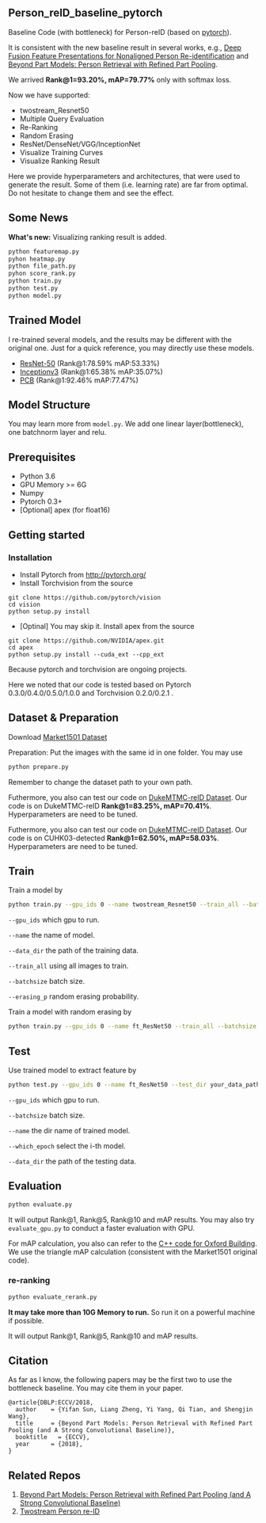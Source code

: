 ## Person_reID_baseline_pytorch


Baseline Code (with bottleneck) for Person-reID (based on [pytorch](https://pytorch.org)).

It is consistent with the new baseline result in several works, e.g., [Deep Fusion Feature Presentations for Nonaligned Person Re-identification](  ) and [Beyond Part Models: Person Retrieval with Refined Part Pooling](https://arxiv.org/abs/1711.09349).

We arrived **Rank@1=93.20%, mAP=79.77%** only with softmax loss. 


Now we have supported:
- twostream_Resnet50
- Multiple Query Evaluation
- Re-Ranking
- Random Erasing
- ResNet/DenseNet/VGG/InceptionNet
- Visualize Training Curves
- Visualize Ranking Result

Here we provide hyperparameters and architectures, that were used to generate the result. 
Some of them (i.e. learning rate) are far from optimal. Do not hesitate to change them and see the effect. 


## Some News

**What's new:** Visualizing ranking result is added.
```bash
python featuremap.py
pyhon heatmap.py
python file_path.py
pyhon score_rank.py
python train.py
python test.py
python model.py
```

## Trained Model
I re-trained several models, and the results may be different with the original one. Just for a quick reference, you may directly use these models. 
- [ResNet-50]( )  (Rank@1:78.59% mAP:53.33%)
- [Inceptionv3]( ) (Rank@1:65.38% mAP:35.07%)
- [PCB]( ) (Rank@1:92.46% mAP:77.47%)

## Model Structure
You may learn more from `model.py`. 
We add one linear layer(bottleneck), one batchnorm layer and relu.

## Prerequisites
- Python 3.6
- GPU Memory >= 6G
- Numpy
- Pytorch 0.3+
- [Optional] apex (for float16) 


## Getting started
### Installation
- Install Pytorch from http://pytorch.org/
- Install Torchvision from the source
```
git clone https://github.com/pytorch/vision
cd vision
python setup.py install
```
- [Optinal] You may skip it. Install apex from the source
```
git clone https://github.com/NVIDIA/apex.git
cd apex
python setup.py install --cuda_ext --cpp_ext
```
Because pytorch and torchvision are ongoing projects.

Here we noted that our code is tested based on Pytorch 0.3.0/0.4.0/0.5.0/1.0.0 and Torchvision 0.2.0/0.2.1 .

## Dataset & Preparation
Download [Market1501 Dataset](http://blog.fangchengjin.cn/reid-market-1501.html)

Preparation: Put the images with the same id in one folder. You may use 
```bash
python prepare.py
```
Remember to change the dataset path to your own path.

Futhermore, you also can test our code on [DukeMTMC-reID Dataset](http://blog.fangchengjin.cn/reid-duke.html).
Our code is on DukeMTMC-reID **Rank@1=83.25%, mAP=70.41%**. Hyperparameters are need to be tuned.

Futhermore, you also can test our code on [DukeMTMC-reID Dataset](http://blog.fangchengjin.cn/reid-cuhk03.html).
Our code is on CUHK03-detected **Rank@1=62.50%, mAP=58.03%**. Hyperparameters are need to be tuned.

## Train
Train a model by
```bash
python train.py --gpu_ids 0 --name twostream_Resnet50 --train_all --batchsize 32  --data_dir your_data_path
```
`--gpu_ids` which gpu to run.

`--name` the name of model.

`--data_dir` the path of the training data.

`--train_all` using all images to train. 

`--batchsize` batch size.

`--erasing_p` random erasing probability.

Train a model with random erasing by
```bash
python train.py --gpu_ids 0 --name ft_ResNet50 --train_all --batchsize 32  --data_dir your_data_path --erasing_p 0.5
```

## Test
Use trained model to extract feature by
```bash
python test.py --gpu_ids 0 --name ft_ResNet50 --test_dir your_data_path  --batchsize 32 --which_epoch 59
```
`--gpu_ids` which gpu to run.

`--batchsize` batch size.

`--name` the dir name of trained model.

`--which_epoch` select the i-th model.

`--data_dir` the path of the testing data.


## Evaluation
```bash
python evaluate.py
```
It will output Rank@1, Rank@5, Rank@10 and mAP results.
You may also try `evaluate_gpu.py` to conduct a faster evaluation with GPU.

For mAP calculation, you also can refer to the [C++ code for Oxford Building](http://www.robots.ox.ac.uk/~vgg/data/oxbuildings/compute_ap.cpp). We use the triangle mAP calculation (consistent with the Market1501 original code).

### re-ranking
```bash
python evaluate_rerank.py
```
**It may take more than 10G Memory to run.** So run it on a powerful machine if possible. 

It will output Rank@1, Rank@5, Rank@10 and mAP results.


## Citation
As far as I know, the following papers may be the first two to use the bottleneck baseline. You may cite them in your paper.
```
@article{DBLP:ECCV/2018,
  author    = {Yifan Sun, Liang Zheng, Yi Yang, Qi Tian, and Shengjin Wang},
  title     = {Beyond Part Models: Person Retrieval with Refined Part Pooling (and A Strong Convolutional Baseline)},
  booktitle   = {ECCV},
  year      = {2018},
}
```

## Related Repos
1. [Beyond Part Models: Person Retrieval with Refined Part Pooling (and A Strong Convolutional Baseline)](https://link.zhihu.com/?target=https%3A//arxiv.org/abs/1711.09349)
2. [Twostream Person re-ID]( )

